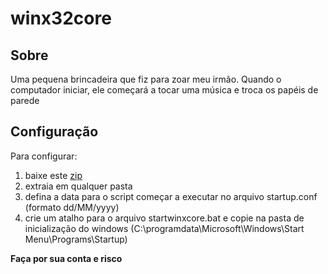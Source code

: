 # winx32core

## Sobre

Uma pequena brincadeira que fiz para zoar meu irmão.
Quando o computador iniciar, ele começará a tocar uma música e troca os papéis de parede

## Configuração

Para configurar:

1. baixe este [zip](https://github.com/eduardossampaio/winx32core/blob/master/winx32core.zip)
1. extraia em qualquer pasta
1. defina a data para o script começar a executar no arquivo startup.conf (formato dd/MM/yyyy)
1. crie um atalho para o arquivo startwinxcore.bat e copie na pasta de inicialização do windows (C:\programdata\Microsoft\Windows\Start Menu\Programs\Startup) 

<b>Faça por sua conta e risco</b>
